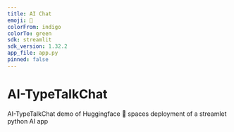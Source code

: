 ```yaml
---
title: AI Chat
emoji: 💬
colorFrom: indigo
colorTo: green
sdk: streamlit
sdk_version: 1.32.2
app_file: app.py
pinned: false
---
```


# AI-TypeTalkChat
AI-TypeTalkChat demo of Huggingface 🤗 spaces deployment of a streamlet python AI app

